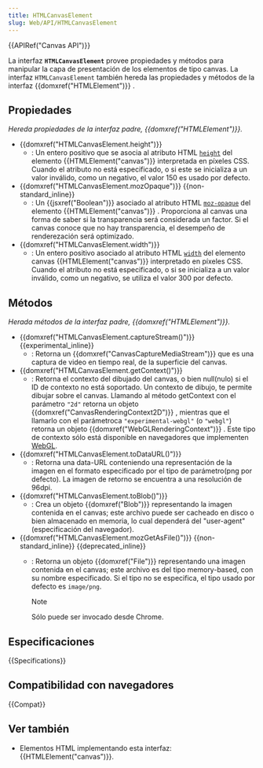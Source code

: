 ```yaml
---
title: HTMLCanvasElement
slug: Web/API/HTMLCanvasElement
---
```


{{APIRef("Canvas API")}}

La interfaz **`HTMLCanvasElement`** provee propiedades y métodos para manipular la capa de presentación de los elementos de tipo canvas. La interfaz `HTMLCanvasElement` también hereda las propiedades y métodos de la interfaz {{domxref("HTMLElement")}} .

## Propiedades

_Hereda propiedades de la interfaz padre,_ _{{domxref("HTMLElement")}}._

- {{domxref("HTMLCanvasElement.height")}}
  - : Un entero positivo que se asocia al atributo HTML [`height`](/es/docs/Web/HTML/Reference/Elements/canvas#height) del elemento {{HTMLElement("canvas")}} interpretada en píxeles CSS. Cuando el atributo no está especificado, o si este se inicializa a un valor inválido, como un negativo, el valor 150 es usado por defecto.
- {{domxref("HTMLCanvasElement.mozOpaque")}} {{non-standard_inline}}
  - : Un {{jsxref("Boolean")}} asociado al atributo HTML [`moz-opaque`](/es/docs/Web/HTML/Reference/Elements/canvas#moz-opaque) del elemento {{HTMLElement("canvas")}} . Proporciona al canvas una forma de saber si la transparencia será considerada un factor. Si el canvas conoce que no hay transparencia, el desempeño de renderezación será optimizado.
- {{domxref("HTMLCanvasElement.width")}}
  - : Un entero positivo asociado al atributo HTML [`width`](/es/docs/Web/HTML/Reference/Elements/canvas#width) del elemento canvas {{HTMLElement("canvas")}} interpretado en píxeles CSS. Cuando el atributo no está especificado, o si se inicializa a un valor inválido, como un negativo, se utiliza el valor 300 por defecto.

## Métodos

_Herada métodos de la interfaz padre,_ _{{domxref("HTMLElement")}}._

- {{domxref("HTMLCanvasElement.captureStream()")}} {{experimental_inline}}
  - : Retorna un {{domxref("CanvasCaptureMediaStream")}} que es una captura de video en tiempo real, de la superficie del canvas.
- {{domxref("HTMLCanvasElement.getContext()")}}
  - : Retorna el contexto del dibujado del canvas, o bien null(nulo) si el ID de contexto no está soportado. Un contexto de dibujo, te permite dibujar sobre el canvas. Llamando al método getContext con el parámetro `"2d"` retorna un objeto {{domxref("CanvasRenderingContext2D")}} , mientras que el llamarlo con el parámetroca `"experimental-webgl"` (o `"webgl"`) retorna un objeto {{domxref("WebGLRenderingContext")}} . Este tipo de contexto sólo está disponible en navegadores que implementen [WebGL](/es/docs/Web/API/WebGL_API).
- {{domxref("HTMLCanvasElement.toDataURL()")}}
  - : Retorna una data-URL conteniendo una representación de la imagen en el formato especificado por el tipo de parámetro(png por defecto). La imagen de retorno se encuentra a una resolución de 96dpi.
- {{domxref("HTMLCanvasElement.toBlob()")}}
  - : Crea un objeto {{domxref("Blob")}} representando la imagen contenida en el canvas; este archivo puede ser cacheado en disco o bien almacenado en memoria, lo cual dependerá del "user-agent"(especificación del navegador).
- {{domxref("HTMLCanvasElement.mozGetAsFile()")}} {{non-standard_inline}} {{deprecated_inline}}
  - : Retorna un objeto {{domxref("File")}} representando una imagen contenida en el canvas; este archivo es del tipo memory-based, con su nombre especificado. Si el tipo no se especifica, el tipo usado por defecto es `image/png`.

    > [!NOTE]
    > Sólo puede ser invocado desde Chrome.

## Especificaciones

{{Specifications}}

## Compatibilidad con navegadores

{{Compat}}

## Ver también

- Elementos HTML implementando esta interfaz: {{HTMLElement("canvas")}}.
